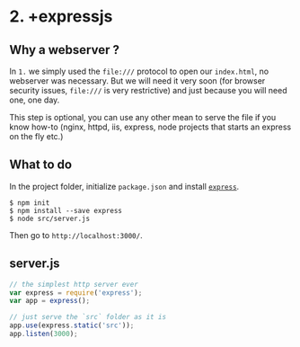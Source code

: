 # 2. +expressjs

## Why a webserver ?

In `1.` we simply used the `file:///` protocol to open our `index.html`, no webserver was necessary.
But we will need it very soon (for browser security issues, `file:///` is very restrictive)
and just because you will need one, one day.

This step is optional, you can use any other mean to serve the file if you know how-to (nginx, httpd, iis, express, node projects that starts an express on the fly etc.)

## What to do

In the project folder, initialize `package.json` and install [`express`](http://expressjs.com/).
```
$ npm init
$ npm install --save express
$ node src/server.js
```

Then go to `http://localhost:3000/`.

## server.js

```js
// the simplest http server ever
var express = require('express');
var app = express();

// just serve the `src` folder as it is
app.use(express.static('src'));
app.listen(3000);
```
